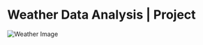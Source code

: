 # Weather Data Analysis | Project

![Weather Image](https://github.com/user-attachments/assets/035d9ecc-a33c-4a3c-8f55-104030b066f8)

